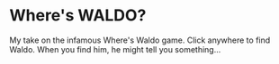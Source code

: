 # Where's WALDO?

My take on the infamous Where's Waldo game. Click anywhere to find Waldo. When you find him, he might tell you something...
